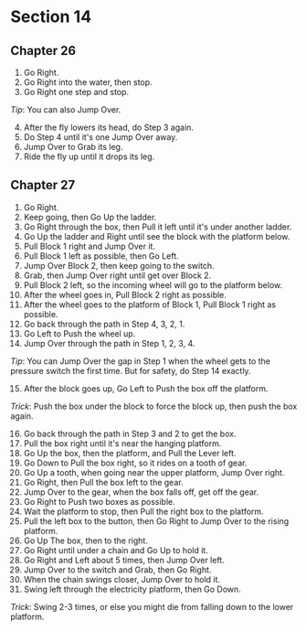 # Section 14

## Chapter 26

1. Go Right.
2. Go Right into the water, then stop.
3. Go Right one step and stop.

_Tip_: You can also Jump Over.

4. After the fly lowers its head, do Step 3 again.
5. Do Step 4 until it's one Jump Over away.
6. Jump Over to Grab its leg.
7. Ride the fly up until it drops its leg.

## Chapter 27

1. Go Right.
2. Keep going, then Go Up the ladder.
3. Go Right through the box, then Pull it left until it's under another ladder.
4. Go Up the ladder and Right until see the block with the platform below.
5. Pull Block 1 right and Jump Over it.
6. Pull Block 1 left as possible, then Go Left.
7. Jump Over Block 2, then keep going to the switch.
8. Grab, then Jump Over right until get over Block 2.
9. Pull Block 2 left, so the incoming wheel will go to the platform below.
10. After the wheel goes in, Pull Block 2 right as possible.
11. After the wheel goes to the platform of Block 1, Pull Block 1 right as possible.
12. Go back through the path in Step 4, 3, 2, 1.
13. Go Left to Push the wheel up.
14. Jump Over through the path in Step 1, 2, 3, 4.

_Tip_: You can Jump Over the gap in Step 1 when the wheel gets to the pressure switch the first time. But for safety, do Step 14 exactly.

15. After the block goes up, Go Left to Push the box off the platform.

_Trick_: Push the box under the block to force the block up, then push the box again.

16. Go back through the path in Step 3 and 2 to get the box.
17. Pull the box right until it's near the hanging platform.
18. Go Up the box, then the platform, and Pull the Lever left.
19. Go Down to Pull the box right, so it rides on a tooth of gear.
20. Go Up a tooth, when going near the upper platform, Jump Over right.
21. Go Right, then Pull the box left to the gear.
22. Jump Over to the gear, when the box falls off, get off the gear.
23. Go Right to Push two boxes as possible.
24. Wait the platform to stop, then Pull the right box to the platform.
25. Pull the left box to the button, then Go Right to Jump Over to the rising platform.
26. Go Up The box, then to the right.
27. Go Right until under a chain and Go Up to hold it.
28. Go Right and Left about 5 times, then Jump Over left.
29. Jump Over to the switch and Grab, then Go Right.
30. When the chain swings closer, Jump Over to hold it.
31. Swing left through the electricity platform, then Go Down.

_Trick_: Swing 2-3 times, or else you might die from falling down to the lower platform.
